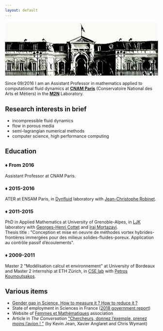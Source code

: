 ```yaml
---
layout: default
---
```


![Cnam](/assets/images/cnam.jpg)

Since 09/2016 I am an Assistant Professor in mathematics applied to computational fluid dynamics at [**CNAM Paris**](http://maths.cnam.fr/) (Conservatoire National des Arts et Métiers) in the [**M2N**](http://maths.cnam.fr/M2N/) Laboratory.  

## Research interests in brief
* incompressible fluid dynamics
* flow in porous media
* semi-lagrangian numerical methods
* computer science, high performance computing

## Education

### ♦ From 2016
Assistant Professor at CNAM Paris.

### ♦ 2015-2016
ATER at ENSAM Paris, in [Dynfluid](http://dynfluid.ensam.eu/) laboratory with [Jean-Christophe Robinet](http://jch.robinet.pagesperso-orange.fr/).

### ♦ 2011-2015
PhD in Applied Mathematics at University of Grenoble-Alpes, in [LJK](https://ljk.imag.fr/) laboratory with [Georges-Henri Cottet](https://ljk.imag.fr/membres/Georges-Henri.Cottet/) and [Iraj Mortazavi](https://www.researchgate.net/profile/Iraj_Mortazavi).  
Thesis title : "Conception et mise en oeuvre de méthodes vortex hybrides-frontières immergées pour des milieux solides-fluides-poreux. Application au contrôle passif d’écoulements".

### ♦ 2009-2011
Master 2 "Modélisation calcul et environnement" at University of Bordeaux and Master 2 internship at ETH Zürich, in [CSE lab](http://www.cse-lab.ethz.ch/) with [Petros Koumoutsakos](http://www.cse-lab.ethz.ch/member/petros-koumoutsakos/).


## Various items
* [Gender gap in Science, How to measure it ? How to reduce it ?](https://zenodo.org/record/3882609#.X4bx4h3gpTZ)
* State of employment in Sciences in France ([2018 government report](http://cache.media.enseignementsup-recherche.gouv.fr/file/2018/08/4/Etat_emploi_scientifique_2018_1012084.pdf))  
* Website of [Femmes et Mathématiques](http://www.femmes-et-maths.fr/index.php?page=contenu&cat=1) association
* Article in *The Conversation* ["Chercheurs, donnez l’exemple, prenez moins l’avion ! "](https://theconversation.com/chercheurs-donnez-lexemple-prenez-moins-lavion-110613) (by Kevin Jean, Xavier Anglaret and Chris Wymant)
